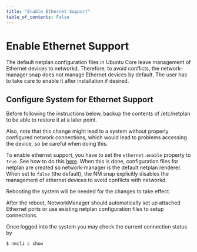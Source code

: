 ```yaml
---
title: "Enable Ethernet Support"
table_of_contents: False
---
```


# Enable Ethernet Support

The default netplan configuration files in Ubuntu Core leave management of
Ethernet devices to networkd. Therefore, to avoid conflicts, the
network-manager snap does not manage Ethernet devices by default. The user has
to take care to enable it after installation if desired.

## Configure System for Ethernet Support

Before following the instructions below, backup the contents of /etc/netplan to
be able to restore it at a later point.

Also, note that this change might lead to a system without properly configured
network connections, which would lead to problems accessing the device, so be
careful when doing this.

To enable ethernet support, you have to set the `ethernet.enable` property to
`true`.  See how to do this [here](reference/configuration/ethernet_support.md).
When this is done, configuration files for netplan are created so
network-manager is the default netplan renderer. When set to `false` (the
default), the NM snap explicitly disables the management of ethernet devices to
avoid conflicts with networkd.

Rebooting the system will be needed for the changes to take effect.

After the reboot, NetworkManager should automatically set up attached Ethernet
ports or use existing netplan configuration files to setup connections.

Once logged into the system you may check the current connection status by

```
$ nmcli c show
```
